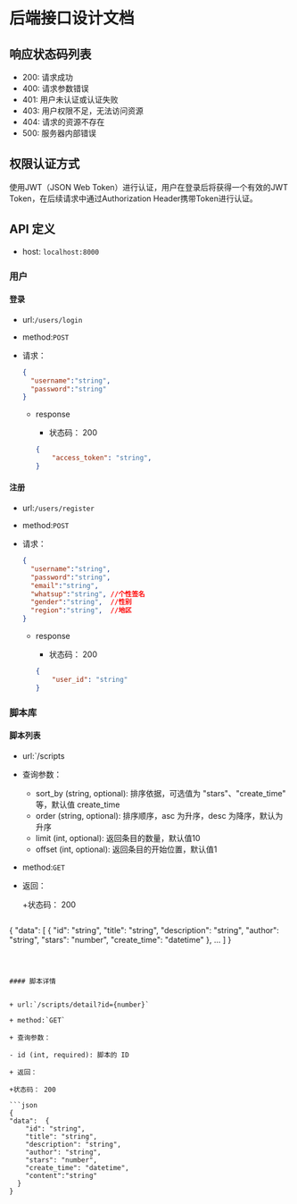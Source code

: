 # 后端接口设计文档

## 响应状态码列表

- 200: 请求成功
- 400: 请求参数错误
- 401: 用户未认证或认证失败
- 403: 用户权限不足，无法访问资源
- 404: 请求的资源不存在
- 500: 服务器内部错误

## 权限认证方式

使用JWT（JSON Web Token）进行认证，用户在登录后将获得一个有效的JWT Token，在后续请求中通过Authorization Header携带Token进行认证。

## API 定义

+ host: `localhost:8000`

### 用户

#### 登录

+ url:`/users/login`

+ method:`POST`

+ 请求：

  ```json
  {
  	"username":"string",
  	"password":"string"
  }
  ```
  
  + response
  
    + 状态码： 200

    ```json
    {
        "access_token": "string",
    }
    ```
  
    

#### 注册

+ url:`/users/register`

+ method:`POST`

+ 请求：

  ```json
  {
  	"username":"string",
  	"password":"string",
  	"email":"string",
  	"whatsup":"string",	//个性签名
  	"gender":"string",	//性别
  	"region":"string",	//地区
  }
  ```
  
  + response
  
    + 状态码： 200

    ```json
    {
        "user_id": "string"
    }
    ```
  
    

### 脚本库

#### 脚本列表

+ url:`/scripts

+ 查询参数：

  - sort_by (string, optional): 排序依据，可选值为 "stars"、"create_time" 等，默认值 create_time
  - order (string, optional): 排序顺序，asc 为升序，desc 为降序，默认为升序
  - limit (int, optional): 返回条目的数量，默认值10
  - offset (int, optional): 返回条目的开始位置，默认值1

+ method:`GET`

+ 返回：

  +状态码： 200

  ```json
{
  "data": [
    {
      "id": "string",
      "title": "string",
      "description": "string",
      "author": "string",
      "stars": "number",
      "create_time": "datetime"
    },
      ...
     ]
  }
      
  
  ```



#### 脚本详情


+ url:`/scripts/detail?id={number}`

+ method:`GET`

+ 查询参数：

  - id (int, required): 脚本的 ID

+ 返回：

  +状态码： 200

  ```json
{
  "data":  {
      "id": "string",
      "title": "string",
      "description": "string",
      "author": "string",
      "stars": "number",
      "create_time": "datetime",
      "content":"string"
    }
  }
  ```